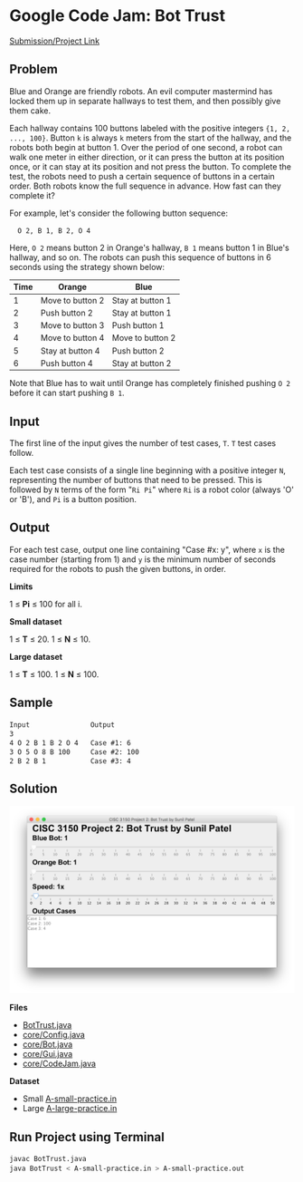 # Google Code Jam: Bot Trust

[Submission/Project Link](https://code.google.com/codejam/contest/975485/dashboard)

## Problem
Blue and Orange are friendly robots. An evil computer mastermind has locked them up in separate hallways to test them, and then possibly give them cake.

Each hallway contains 100 buttons labeled with the positive integers `{1, 2, ..., 100}`. Button `k` is always `k` meters from the start of the hallway, and the robots both begin at button 1. Over the period of one second, a robot can walk one meter in either direction, or it can press the button at its position once, or it can stay at its position and not press the button. To complete the test, the robots need to push a certain sequence of buttons in a certain order. Both robots know the full sequence in advance. How fast can they complete it?

For example, let's consider the following button sequence:
```
  O 2, B 1, B 2, O 4
```
Here, `O 2` means button 2 in Orange's hallway, `B 1` means button 1 in Blue's hallway, and so on. The robots can push this sequence of buttons in 6 seconds using the strategy shown below:

|Time | Orange           | Blue             |
|-----|------------------|------------------|
|  1  | Move to button 2 | Stay at button 1 |
|  2  | Push button 2    | Stay at button 1 |
|  3  | Move to button 3 | Push button 1    |
|  4  | Move to button 4 | Move to button 2 |
|  5  | Stay at button 4 | Push button 2    |
|  6  | Push button 4    | Stay at button 2 |

Note that Blue has to wait until Orange has completely finished pushing `O 2` before it can start pushing `B 1`.

## Input
The first line of the input gives the number of test cases, `T`. `T` test cases follow.

Each test case consists of a single line beginning with a positive integer `N`, representing the number of buttons that need to be pressed. This is followed by `N` terms of the form "`Ri Pi`" where `Ri` is a robot color (always 'O' or 'B'), and `Pi` is a button position.

## Output
For each test case, output one line containing "Case #x: y", where `x` is the case number (starting from 1) and `y` is the minimum number of seconds required for the robots to push the given buttons, in order.

**Limits**

1 ≤ **Pi** ≤ 100 for all i.

**Small dataset**

1 ≤ **T** ≤ 20.
1 ≤ **N** ≤ 10.

**Large dataset**

1 ≤ **T** ≤ 100.
1 ≤ **N** ≤ 100.

## Sample

```
Input               Output
3
4 O 2 B 1 B 2 O 4   Case #1: 6
3 O 5 O 8 B 100     Case #2: 100
2 B 2 B 1           Case #3: 4
```

## Solution

![Bot Trust GUI](Project2BotTrust.png)

**Files**

* [BotTrust.java](BotTrust.java)
* [core/Config.java](core/Config.java)
* [core/Bot.java](core/Bot.java)
* [core/Gui.java](core/Gui.java)
* [core/CodeJam.java](core/CodeJam.java)

**Dataset**

* Small [A-small-practice.in](A-small-practice.in)
* Large [A-large-practice.in](A-large-practice.in)


## Run Project using Terminal
```sh
javac BotTrust.java
java BotTrust < A-small-practice.in > A-small-practice.out
```

